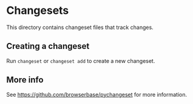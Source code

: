 # Changesets

This directory contains changeset files that track changes.

## Creating a changeset

Run `changeset` or `changeset add` to create a new changeset.

## More info

See https://github.com/browserbase/pychangeset for more information.
